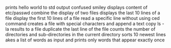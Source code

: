prints hello world to std output
confused smiley
displays content of etc/passwd
combine the display of two files
displays the last 10 lines of a file
display the first 10 lines of a file
read a specific line without using ced command
creates a file with special characters and append a text
copy ls -la results to a file
duplicate the last line of the file
counts the number of directories and sub-directories in the current directory
sorts 10 newest lines
akes a list of words as input and prints only words that appear exactly once
